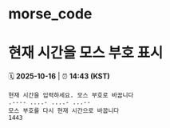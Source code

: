 # morse_code
# 현재 시간을 모스 부호 표시
<!-- MORSE_TIME_START -->
🗓️ **2025-10-16** | ⏰ **14:43 (KST)**

```
현재 시간을 입력하세요. 모스 부호로 바꿉니다
.---- ....- ....- ...--
모스 부호를 다시 현재 시간으로 바꿉니다
1443
```
<!-- MORSE_TIME_END -->
